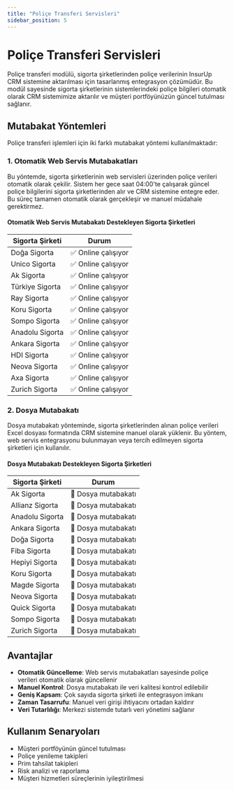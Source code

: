 ```yaml
---
title: "Poliçe Transferi Servisleri"
sidebar_position: 5
---
```


# Poliçe Transferi Servisleri

Poliçe transferi modülü, sigorta şirketlerinden poliçe verilerinin InsurUp CRM sistemine aktarılması için tasarlanmış entegrasyon çözümüdür. Bu modül sayesinde sigorta şirketlerinin sistemlerindeki poliçe bilgileri otomatik olarak CRM sistemimize aktarılır ve müşteri portföyünüzün güncel tutulması sağlanır.

## Mutabakat Yöntemleri

Poliçe transferi işlemleri için iki farklı mutabakat yöntemi kullanılmaktadır:

### 1. Otomatik Web Servis Mutabakatları

Bu yöntemde, sigorta şirketlerinin web servisleri üzerinden poliçe verileri otomatik olarak çekilir. Sistem her gece saat 04:00'te çalışarak güncel poliçe bilgilerini sigorta şirketlerinden alır ve CRM sistemine entegre eder. Bu süreç tamamen otomatik olarak gerçekleşir ve manuel müdahale gerektirmez.

#### Otomatik Web Servis Mutabakatı Destekleyen Sigorta Şirketleri

| Sigorta Şirketi | Durum |
|-----------------|-------|
| Doğa Sigorta | ✅ Online çalışıyor |
| Unico Sigorta | ✅ Online çalışıyor |
| Ak Sigorta | ✅ Online çalışıyor |
| Türkiye Sigorta | ✅ Online çalışıyor |
| Ray Sigorta | ✅ Online çalışıyor |
| Koru Sigorta | ✅ Online çalışıyor |
| Sompo Sigorta | ✅ Online çalışıyor |
| Anadolu Sigorta | ✅ Online çalışıyor |
| Ankara Sigorta | ✅ Online çalışıyor |
| HDI Sigorta | ✅ Online çalışıyor |
| Neova Sigorta | ✅ Online çalışıyor |
| Axa Sigorta | ✅ Online çalışıyor |
| Zurich Sigorta | ✅ Online çalışıyor |

### 2. Dosya Mutabakatı

Dosya mutabakatı yönteminde, sigorta şirketlerinden alınan poliçe verileri Excel dosyası formatında CRM sistemine manuel olarak yüklenir. Bu yöntem, web servis entegrasyonu bulunmayan veya tercih edilmeyen sigorta şirketleri için kullanılır.

#### Dosya Mutabakatı Destekleyen Sigorta Şirketleri

| Sigorta Şirketi | Durum |
|-----------------|-------|
| Ak Sigorta | 📄 Dosya mutabakatı |
| Allianz Sigorta | 📄 Dosya mutabakatı |
| Anadolu Sigorta | 📄 Dosya mutabakatı |
| Ankara Sigorta | 📄 Dosya mutabakatı |
| Doğa Sigorta | 📄 Dosya mutabakatı |
| Fiba Sigorta | 📄 Dosya mutabakatı |
| Hepiyi Sigorta | 📄 Dosya mutabakatı |
| Koru Sigorta | 📄 Dosya mutabakatı |
| Magde Sigorta | 📄 Dosya mutabakatı |
| Neova Sigorta | 📄 Dosya mutabakatı |
| Quick Sigorta | 📄 Dosya mutabakatı |
| Sompo Sigorta | 📄 Dosya mutabakatı |
| Zurich Sigorta | 📄 Dosya mutabakatı |

## Avantajlar

- **Otomatik Güncelleme**: Web servis mutabakatları sayesinde poliçe verileri otomatik olarak güncellenir
- **Manuel Kontrol**: Dosya mutabakatı ile veri kalitesi kontrol edilebilir
- **Geniş Kapsam**: Çok sayıda sigorta şirketi ile entegrasyon imkanı
- **Zaman Tasarrufu**: Manuel veri girişi ihtiyacını ortadan kaldırır
- **Veri Tutarlılığı**: Merkezi sistemde tutarlı veri yönetimi sağlanır

## Kullanım Senaryoları

- Müşteri portföyünün güncel tutulması
- Poliçe yenileme takipleri
- Prim tahsilat takipleri
- Risk analizi ve raporlama
- Müşteri hizmetleri süreçlerinin iyileştirilmesi
